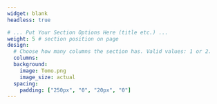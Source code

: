 ```yaml
---
widget: blank
headless: true

# ... Put Your Section Options Here (title etc.) ...
weight: 5 # section position on page
design:
  # Choose how many columns the section has. Valid values: 1 or 2.
  columns: 
  background: 
    image: Tomo.png
    image_size: actual
  spacing:
    padding: ["250px", "0", "20px", "0"]
---
```

